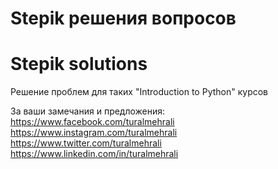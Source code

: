 # Stepik решения вопросов
# Stepik solutions

Решение проблем для таких "Introduction to Python" курсов

За ваши замечания и предложения: <br>
https://www.facebook.com/turalmehrali<br>
https://www.instagram.com/turalmehrali <br>
https://www.twitter.com/turalmehrali <br>
https://www.linkedin.com/in/turalmehrali
